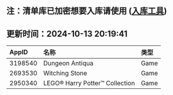 ## 注：清单库已加密想要入库请使用 ([入库工具](https://github.com/BlankTMing/ManifestAutoUpdate/releases))

## 更新时间：2024-10-13 20:19:41
| AppID | 名称 | 类型  |
| :-------------------- | :----------------------------- | :----------- |
| 3198540 | Dungeon Antiqua| Game |
| 2693530 | Witching Stone| Game |
| 2950340 | LEGO® Harry Potter™ Collection| Game |
